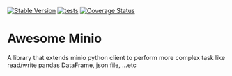[![Stable Version](https://img.shields.io/pypi/v/awesome-minio?label=stable)](https://pypi.org/project/awesome-minio/)
[![tests](https://github.com/MoBagel/awesome-minio/workflows/ci/badge.svg)](https://github.com/MoBagel/awesome-minio)
[![Coverage Status](https://coveralls.io/repos/github/MoBagel/awesome-minio/badge.svg?branch=develop)](https://coveralls.io/github/MoBagel/awesome-minio)

# Awesome Minio

A library that extends minio python client to perform more complex task like read/write pandas DataFrame, json file, ...etc
